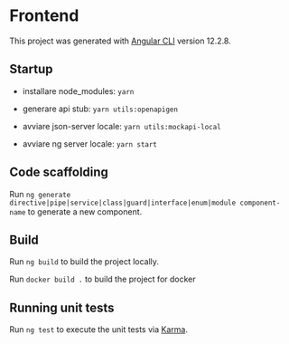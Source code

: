 # Frontend

This project was generated with [Angular CLI](https://github.com/angular/angular-cli) version 12.2.8.

## Startup

- installare node_modules:
    `yarn`

- generare api stub:
    `yarn utils:openapigen`

- avviare json-server locale:
    `yarn utils:mockapi-local`

- avviare ng server locale:
    `yarn start`


## Code scaffolding

Run `ng generate directive|pipe|service|class|guard|interface|enum|module component-name` to generate a new component.

## Build

Run `ng build` to build the project locally.

Run `docker build .` to build the project for docker 
## Running unit tests

Run `ng test` to execute the unit tests via [Karma](https://karma-runner.github.io).
